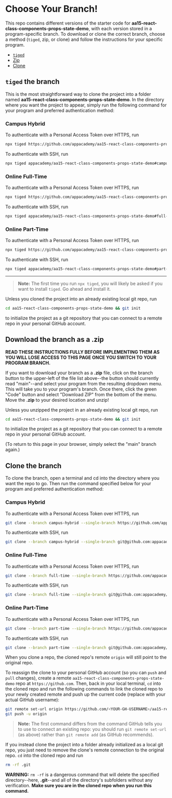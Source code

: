 # Choose Your Branch!

This repo contains different versions of the starter code for **aa15-react-class-components-props-state-demo**,
with each version stored in a program-specific branch. To download or clone the
correct branch, choose a method (`tiged`, zip, or clone) and follow the
instructions for your specific program.

* [`tiged`](#tiged-the-branch)
* [Zip](#download-the-branch-as-a-zip)
* [Clone](#clone-the-branch)

## `tiged` the branch

This is the most straightforward way to clone the project into a folder named
**aa15-react-class-components-props-state-demo**. In the directory where you want the project to appear, simply
run the following command for your program and preferred authentication method:

### Campus Hybrid

To authenticate with a Personal Access Token over HTTPS, run

```sh
npx tiged https://github.com/appacademy/aa15-react-class-components-props-state-demo#campus-hybrid aa15-react-class-components-props-state-demo
```

To authenticate with SSH, run

```sh
npx tiged appacademy/aa15-react-class-components-props-state-demo#campus-hybrid aa15-react-class-components-props-state-demo
```

### Online Full-Time

To authenticate with a Personal Access Token over HTTPS, run

```sh
npx tiged https://github.com/appacademy/aa15-react-class-components-props-state-demo#full-time aa15-react-class-components-props-state-demo
```

To authenticate with SSH, run

```sh
npx tiged appacademy/aa15-react-class-components-props-state-demo#full-time aa15-react-class-components-props-state-demo
```

### Online Part-Time

To authenticate with a Personal Access Token over HTTPS, run

```sh
npx tiged https://github.com/appacademy/aa15-react-class-components-props-state-demo#part-time aa15-react-class-components-props-state-demo
```

To authenticate with SSH, run

```sh
npx tiged appacademy/aa15-react-class-components-props-state-demo#part-time aa15-react-class-components-props-state-demo
```

-----

> **Note:** The first time you run `npx tiged`, you will likely be asked if you
> want to install `tiged`. Go ahead and install it.

Unless you cloned the project into an already existing local git repo, run

```sh
cd aa15-react-class-components-props-state-demo && git init
```

to initialize the project as a git repository that you can connect to a remote
repo in your personal GitHub account.

## Download the branch as a .zip

**READ THESE INSTRUCTIONS FULLY BEFORE IMPLEMENTING THEM AS YOU WILL LOSE ACCESS
TO THIS PAGE ONCE YOU SWITCH TO YOUR PROGRAM BRANCH.**

If you want to download your branch as a __.zip__ file, click on the branch
button to the upper-left of the file list above--the button should currently
read "main"--and select your program from the resulting dropdown menu. This will
take you to your program's branch. Once there, click the green "Code" button and
select "Download ZIP" from the bottom of the menu. Move the __.zip__ to your
desired location and unzip!

Unless you unzipped the project in an already existing local git repo, run

```sh
cd aa15-react-class-components-props-state-demo && git init
```

to initialize the project as a git repository that you can connect to a remote
repo in your personal GitHub account.

(To return to this page in your browser, simply select the "main" branch again.)

## Clone the branch

To clone the branch, open a terminal and cd into the directory where you want
the repo to go. Then run the command specified below for your program and
preferred authentication method:

### Campus Hybrid

To authenticate with a Personal Access Token over HTTPS, run

```sh
git clone --branch campus-hybrid --single-branch https://github.com/appacademy/aa15-react-class-components-props-state-demo.git
```

To authenticate with SSH, run

```sh
git clone --branch campus-hybrid --single-branch git@github.com:appacademy/aa15-react-class-components-props-state-demo.git
```

### Online Full-Time

To authenticate with a Personal Access Token over HTTPS, run

```sh
git clone --branch full-time --single-branch https://github.com/appacademy/aa15-react-class-components-props-state-demo.git
```

To authenticate with SSH, run

```sh
git clone --branch full-time --single-branch git@github.com:appacademy/aa15-react-class-components-props-state-demo.git
```

### Online Part-Time

To authenticate with a Personal Access Token over HTTPS, run

```sh
git clone --branch part-time --single-branch https://github.com/appacademy/aa15-react-class-components-props-state-demo.git
```

To authenticate with SSH, run

```sh
git clone --branch part-time --single-branch git@github.com:appacademy/aa15-react-class-components-props-state-demo.git
```

When you clone a repo, the cloned repo's remote `origin` will still point to the
original repo.

To reassign the clone to your personal GitHub account (so you can `push` and
`pull` changes), create a remote `aa15-react-class-components-props-state-demo` repo at `https://github.com`.
Then, back in your local terminal, `cd` into the cloned repo and run the
following commands to link the cloned repo to your newly created remote and push
up the current code (replace <YOUR-GH-USERNAME> with your actual GitHub username):

```sh
git remote set-url origin https://github.com/<YOUR-GH-USERNAME>/aa15-react-class-components-props-state-demo
git push -u origin
```

 > **Note:** The first command differs from the command GitHub tells you to use
 > to connect an existing repo: you should run `git remote set-url` (as above)
 > rather than `git remote add` (as GitHub recommends).

 If you instead clone the project into a folder already initialized as a local
 git repo, you just need to remove the clone's remote connection to the original
 repo. `cd` into the cloned repo and run

 ```sh
 rm -rf .git
 ```

**WARNING:** `rm -rf` is a dangerous command that will delete the specified
directory--here, __.git__--and all of the directory's subfolders without any
verification. **Make sure you are in the cloned repo when you run this
command.**
